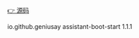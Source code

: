 [👉 源码](https://github.com/geniusay/Assistant)

<dependency>
    <groupId>io.github.geniusay</groupId>
    <artifactId>assistant-boot-start</artifactId>
    <version>1.1.1</version>
</dependency>

